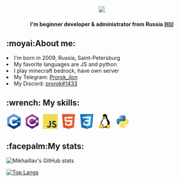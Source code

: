 <div id="header" align="center">
  <img style = "float: center" src="https://avatars.githubusercontent.com/u/59438110?s=400&u=0dd8c4316b126b52abfcf1dc0162669adc69fa75&v=4" width = "20%"/>
</div>
<div align="center">
  <h4>I'm beginner developer & administrator from Russia 🇷🇺</h4>
</div>

<div align="left">
  <h2>:moyai:About me:</h2>
  <li>I'm born in 2009, Russia, Saint-Petersburg</li>
  <li>My favorite languages are JS and python</li>
  <li>I play minecraft bedrock, have own server</li>
  <li>My Telegram: <a href="https://t.me/Prorok_ilon">Prorok_ilon</a></li>
  <li>My Discord: <a href="https://discordapp.com/users/930692166685192213/">prorok#1433</a></li>
  
</div>

<div align="left">
  <h2>:wrench: My skills:</h2>
  <img src="https://raw.githubusercontent.com/devicons/devicon/1119b9f84c0290e0f0b38982099a2bd027a48bf1/icons/cplusplus/cplusplus-original.svg" title="C++" alt="C#" width="40" height="40"/>&nbsp;
  <img src="https://raw.githubusercontent.com/devicons/devicon/1119b9f84c0290e0f0b38982099a2bd027a48bf1/icons/csharp/csharp-original.svg" title="C#" alt="C#" width="40" height="40"/>&nbsp;
  <img src="https://raw.githubusercontent.com/devicons/devicon/1119b9f84c0290e0f0b38982099a2bd027a48bf1/icons/javascript/javascript-original.svg" title="JS" alt="JavaScript" width="40" height="40"/>&nbsp;
  <img src="https://raw.githubusercontent.com/devicons/devicon/1119b9f84c0290e0f0b38982099a2bd027a48bf1/icons/html5/html5-original.svg" title="HTML" alt="HTML" width="40" height="40"/>&nbsp;
  <img src="https://raw.githubusercontent.com/devicons/devicon/1119b9f84c0290e0f0b38982099a2bd027a48bf1/icons/css3/css3-original.svg" title="Css" alt="Css" width="40" height="40"/>&nbsp;
  <img src="https://raw.githubusercontent.com/devicons/devicon/1119b9f84c0290e0f0b38982099a2bd027a48bf1/icons/linux/linux-original.svg" title="Linux" alt="Linux" width="40" height="40"/>&nbsp;
  <img src="https://raw.githubusercontent.com/devicons/devicon/1119b9f84c0290e0f0b38982099a2bd027a48bf1/icons/python/python-original.svg" title="Python" alt="PY" width="40" height="40"/>&nbsp;
</div>

<div align="left">
  <h2>:facepalm:My stats:</h2>
</div>

![Mikhaillav's GitHub stats](https://github-readme-stats.vercel.app/api?username=mikhaillav&show_icons=true&theme=transparent)

[![Top Langs](https://github-readme-stats.vercel.app/api/top-langs/?username=mikhail&langs_count=10)](https://github.com/mikhaillav)







